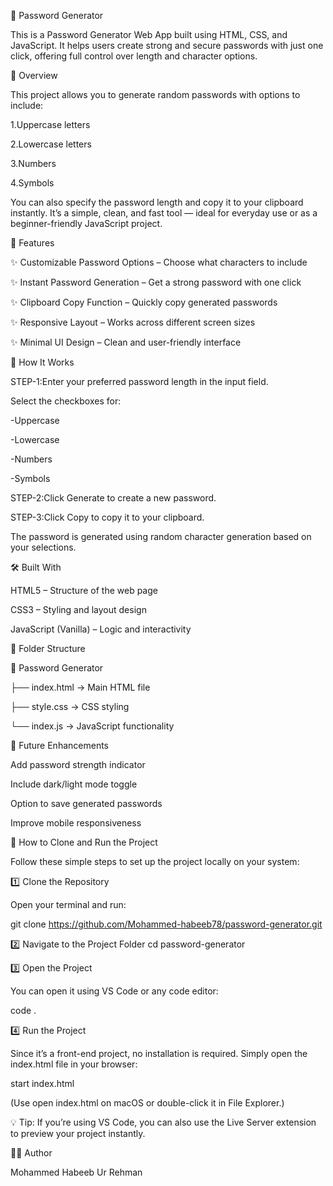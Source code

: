 🔐 Password Generator

This is a Password Generator Web App built using HTML, CSS, and JavaScript.
It helps users create strong and secure passwords with just one click, offering full control over length and character options.

🌟 Overview

This project allows you to generate random passwords with options to include:

1.Uppercase letters

2.Lowercase letters

3.Numbers

4.Symbols

You can also specify the password length and copy it to your clipboard instantly.
It’s a simple, clean, and fast tool — ideal for everyday use or as a beginner-friendly JavaScript project.

🎨 Features

✨ Customizable Password Options – Choose what characters to include

✨ Instant Password Generation – Get a strong password with one click

✨ Clipboard Copy Function – Quickly copy generated passwords

✨ Responsive Layout – Works across different screen sizes

✨ Minimal UI Design – Clean and user-friendly interface

🧠 How It Works

STEP-1:Enter your preferred password length in the input field.

Select the checkboxes for:

-Uppercase

-Lowercase

-Numbers

-Symbols

STEP-2:Click Generate to create a new password.

STEP-3:Click Copy to copy it to your clipboard.

The password is generated using random character generation based on your selections.

🛠️ Built With

HTML5 – Structure of the web page

CSS3 – Styling and layout design

JavaScript (Vanilla) – Logic and interactivity

📁 Folder Structure

📂 Password Generator

 ├── index.html      → Main HTML file
 
 ├── style.css       → CSS styling
 
 └── index.js        → JavaScript functionality



🚀 Future Enhancements

Add password strength indicator

Include dark/light mode toggle

Option to save generated passwords

Improve mobile responsiveness

🧩 How to Clone and Run the Project

Follow these simple steps to set up the project locally on your system:

1️⃣ Clone the Repository

Open your terminal and run:

git clone https://github.com/Mohammed-habeeb78/password-generator.git

2️⃣ Navigate to the Project Folder
cd password-generator

3️⃣ Open the Project

You can open it using VS Code or any code editor:

code .

4️⃣ Run the Project

Since it’s a front-end project, no installation is required.
Simply open the index.html file in your browser:

start index.html


(Use open index.html on macOS or double-click it in File Explorer.)

💡 Tip:
If you’re using VS Code, you can also use the Live Server extension to preview your project instantly.

👨‍💻 Author

Mohammed Habeeb Ur Rehman


